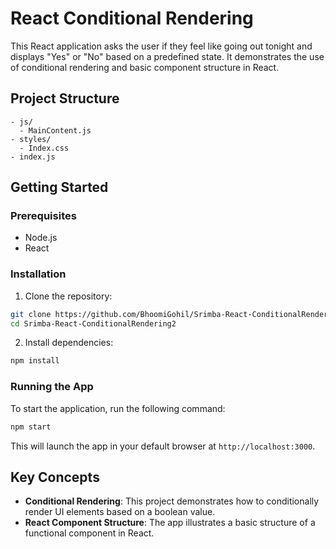 # React Conditional Rendering

This React application asks the user if they feel like going out tonight and displays "Yes" or "No" based on a predefined state. It demonstrates the use of conditional rendering and basic component structure in React.

## Project Structure

```
- js/
  - MainContent.js
- styles/
  - Index.css
- index.js
```

## Getting Started

### Prerequisites

- Node.js
- React

### Installation

1. Clone the repository:

```bash
git clone https://github.com/BhoomiGohil/Srimba-React-ConditionalRendering2.git
cd Srimba-React-ConditionalRendering2
```

2. Install dependencies:

```bash
npm install
```

### Running the App

To start the application, run the following command:

```bash
npm start
```

This will launch the app in your default browser at `http://localhost:3000`.

## Key Concepts

- **Conditional Rendering**: This project demonstrates how to conditionally render UI elements based on a boolean value.
- **React Component Structure**: The app illustrates a basic structure of a functional component in React.
